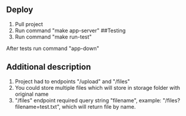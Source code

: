 ## Deploy
1. Pull project
2. Run command "make app-server"
##Testing
1. Run command "make run-test"

After tests run command "app-down"
## Additional description
1. Project had to endpoints "/upload" and "/files"
2. You could store multiple files which will store in storage folder with original name
2. "/files" endpoint required query string "filename", example: "/files?filename=test.txt", which will return file by name.
